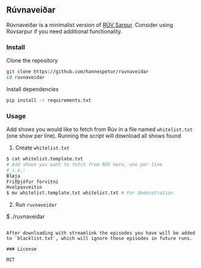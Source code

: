 ## Rúvnaveiðar

Rúvnaveiðar is a minimalist version of [RÚV Sarpur](https://github.com/sverrirs/ruvsarpur). Consider using Rúvsarpur if you need additional functionality.

### Install

Clone the repository

```sh
git clone https://github.com/hannespetur/ruvnaveidar
cd ruvnaveidar
```

Install dependencies

```sh
pip install -r requirements.txt
```

### Usage

Add shows you would like to fetch from Rúv in a file named `whitelist.txt` (one show per line). Running the script will download all shows found

1. Create `whitelist.txt`

```sh
$ cat whitelist.template.txt
# Add shows you want to fetch from RÚV here, one per line
# i.e.:
Blæja
Friðþjófur forvitni
Hvolpasveitin
$ mv whitelist.template.txt whitelist.txt # For demonstration
```

2. Run `ruvnaveidar`

$ ./ruvnaveidar
```

After downloading with streamlink the episodes you have will be added to `blacklist.txt`, which will ignore those episodes in future runs.

### License

MIT